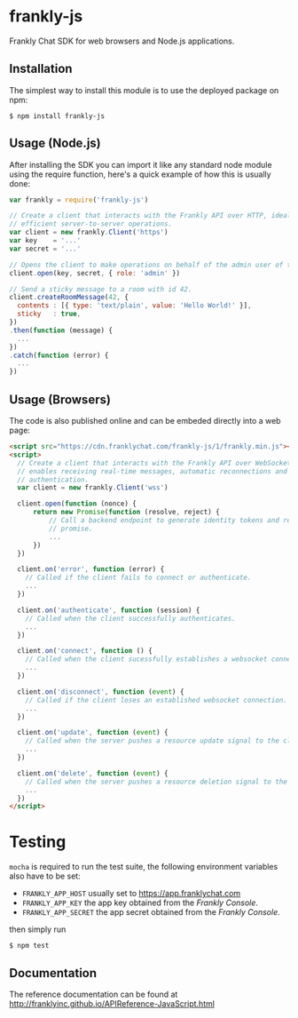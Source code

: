 frankly-js
==========

Frankly Chat SDK for web browsers and Node.js applications.

Installation
------------

The simplest way to install this module is to use the deployed package on npm:
```
$ npm install frankly-js
```

Usage (Node.js)
---------------

After installing the SDK you can import it like any standard node module using
the require function, here's a quick example of how this is usually done:

```js
var frankly = require('frankly-js')

// Create a client that interacts with the Frankly API over HTTP, ideal for
// efficient server-to-server operations.
var client = new frankly.Client('https')
var key    = '...'
var secret = '...'

// Opens the client to make operations on behalf of the admin user of the app.
client.open(key, secret, { role: 'admin' })

// Send a sticky message to a room with id 42.
client.createRoomMessage(42, {
  contents : [{ type: 'text/plain', value: 'Hello World!' }],
  sticky   : true,
})
.then(function (message) {
  ...
})
.catch(function (error) {
  ...
})
```

Usage (Browsers)
----------------

The code is also published online and can be embeded directly into a web page:

```html
<script src="https://cdn.franklychat.com/frankly-js/1/frankly.min.js"></script>
<script>
  // Create a client that interacts with the Frankly API over WebSocket,
  // enables receiving real-time messages, automatic reconnections and
  // authentication.
  var client = new frankly.Client('wss')

  client.open(function (nonce) {
      return new Promise(function (resolve, reject) {
          // Call a backend endpoint to generate identity tokens and resolve the
          // promise.
          ...
      })
  })

  client.on('error', function (error) {
    // Called if the client fails to connect or authenticate.
    ...
  })

  client.on('authenticate', function (session) {
    // Called when the client successfully authenticates.
    ...
  })

  client.on('connect', function () {
    // Called when the client sucessfully establishes a websocket connection.
    ...
  })

  client.on('disconnect', function (event) {
    // Called if the client loses an established websocket connection.
    ...
  })

  client.on('update', function (event) {
    // Called when the server pushes a resource update signal to the client.
    ...
  })

  client.on('delete', function (event) {
    // Called when the server pushes a resource deletion signal to the client.
    ...
  })
</script>
```

Testing
=======

`mocha` is required to run the test suite, the following environment variables
also have to be set:

- `FRANKLY_APP_HOST` usually set to https://app.franklychat.com
- `FRANKLY_APP_KEY` the app key obtained from the *Frankly Console*.
- `FRANKLY_APP_SECRET` the app secret obtained from the *Frankly Console*.

then simply run

```
$ npm test
```

Documentation
-------------

The reference documentation can be found at http://franklyinc.github.io/APIReference-JavaScript.html

